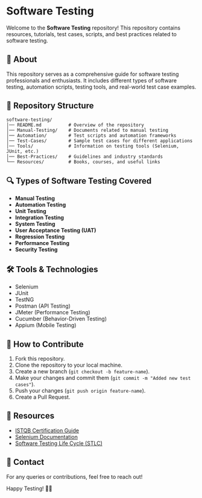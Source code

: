 # Software Testing 

Welcome to the **Software Testing** repository! This repository contains resources, tutorials, test cases, scripts, and best practices related to software testing.

## 📌 About
This repository serves as a comprehensive guide for software testing professionals and enthusiasts. It includes different types of software testing, automation scripts, testing tools, and real-world test case examples.

## 📂 Repository Structure
```
software-testing/
│── README.md          # Overview of the repository
│── Manual-Testing/    # Documents related to manual testing
│── Automation/        # Test scripts and automation frameworks
│── Test-Cases/        # Sample test cases for different applications
│── Tools/             # Information on testing tools (Selenium, JUnit, etc.)
│── Best-Practices/    # Guidelines and industry standards
└── Resources/         # Books, courses, and useful links
```

## 🔍 Types of Software Testing Covered
- **Manual Testing**
- **Automation Testing**
- **Unit Testing**
- **Integration Testing**
- **System Testing**
- **User Acceptance Testing (UAT)**
- **Regression Testing**
- **Performance Testing**
- **Security Testing**

## 🛠️ Tools & Technologies
- Selenium
- JUnit
- TestNG
- Postman (API Testing)
- JMeter (Performance Testing)
- Cucumber (Behavior-Driven Testing)
- Appium (Mobile Testing)

## 🚀 How to Contribute
1. Fork this repository.
2. Clone the repository to your local machine.
3. Create a new branch (`git checkout -b feature-name`).
4. Make your changes and commit them (`git commit -m "Added new test cases"`).
5. Push your changes (`git push origin feature-name`).
6. Create a Pull Request.

## 📖 Resources
- [ISTQB Certification Guide](https://www.istqb.org/)
- [Selenium Documentation](https://www.selenium.dev/documentation/)
- [Software Testing Life Cycle (STLC)](https://www.guru99.com/software-testing-life-cycle.html)

## 📧 Contact
For any queries or contributions, feel free to reach out!

Happy Testing! 🧪🚀

